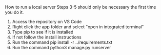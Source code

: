 How to run a local server
Steps 3-5 should only be necessary the first time you do it.
1. Access the repository on VS Code
2. Right click the app folder and select "open in integrated terminal"
3. Type pip to see if it is installed
4. If not follow the install instructions
5. Run the command pip install -r ../requirements.txt
6. Run the command python3 manage.py runserver
